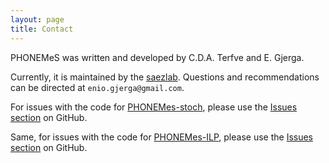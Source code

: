 ```yaml
---
layout: page
title: Contact
---
```


PHONEMeS was written and developed by C.D.A. Terfve and E. Gjerga.

Currently, it is maintained by the [saezlab](http://www.saezlab.org). Questions and recommendations can be directed at ```enio.gjerga@gmail.com```. 

For issues with the code for [PHONEMes-stoch](https://github.com/saezlab/PHONEMeS), please use the [Issues section](https://github.com/saezlab/PHONEMeS/issues) on GitHub.

Same, for issues with the code for [PHONEMes-ILP](https://github.com/saezlab/PHONEMeS-ILP), please use the [Issues section](https://github.com/saezlab/PHONEMeS-ILP/issues) on GitHub.
